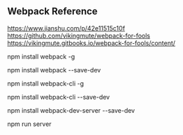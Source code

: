 ## Webpack Reference
https://www.jianshu.com/p/42e11515c10f
https://github.com/vikingmute/webpack-for-fools
https://vikingmute.gitbooks.io/webpack-for-fools/content/

npm install webpack -g

npm install webpack --save-dev

npm install webpack-cli -g

npm install webpack-cli --save-dev

npm install webpack-dev-server --save-dev

[//]: # 'run package.json -> script -> server'
npm run server
